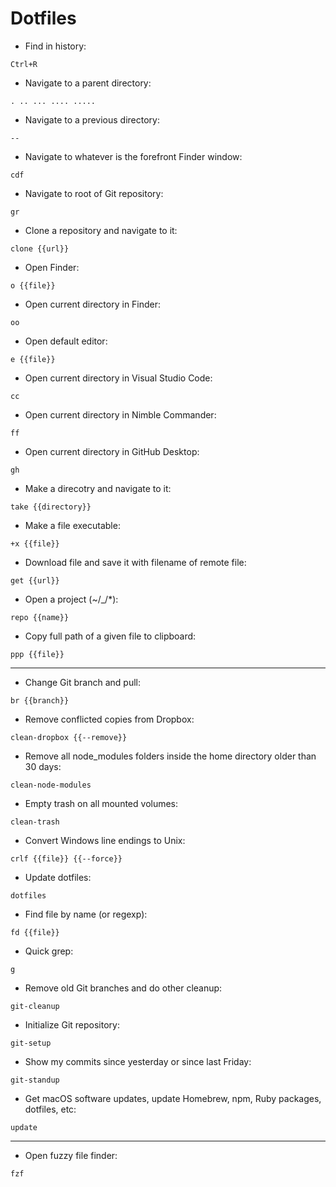 # Dotfiles

- Find in history:

`Ctrl+R`

- Navigate to a parent directory:

`. .. ... .... .....`

- Navigate to a previous directory:

`--`

- Navigate to whatever is the forefront Finder window:

`cdf`

- Navigate to root of Git repository:

`gr`

- Clone a repository and navigate to it:

`clone {{url}}`

- Open Finder:

`o {{file}}`

- Open current directory in Finder:

`oo`

- Open default editor:

`e {{file}}`

- Open current directory in Visual Studio Code:

`cc`

- Open current directory in Nimble Commander:

`ff`

- Open current directory in GitHub Desktop:

`gh`

- Make a direcotry and navigate to it:

`take {{directory}}`

- Make a file executable:

`+x {{file}}`

- Download file and save it with filename of remote file:

`get {{url}}`

- Open a project (~/\_/\*):

`repo {{name}}`

- Copy full path of a given file to clipboard:

`ppp {{file}}`

---

- Change Git branch and pull:

`br {{branch}}`

- Remove conflicted copies from Dropbox:

`clean-dropbox {{--remove}}`

- Remove all node_modules folders inside the home directory older than 30 days:

`clean-node-modules`

- Empty trash on all mounted volumes:

`clean-trash`

- Convert Windows line endings to Unix:

`crlf {{file}} {{--force}}`

- Update dotfiles:

`dotfiles`

- Find file by name (or regexp):

`fd {{file}}`

- Quick grep:

`g`

- Remove old Git branches and do other cleanup:

`git-cleanup`

- Initialize Git repository:

`git-setup`

- Show my commits since yesterday or since last Friday:

`git-standup`

- Get macOS software updates, update Homebrew, npm, Ruby packages, dotfiles, etc:

`update`

---

- Open fuzzy file finder:

`fzf`
